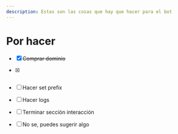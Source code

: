 ```yaml
---
description: Estas son las cosas que hay que hacer para el bot
---
```


# Por hacer

* [x] ~~Comprar dominio~~
* [x] ~~~~[~~Hacer la página~~](https://botinfinity.xyz/)~~~~
* [ ] Hacer set prefix
* [ ] Hacer logs
* [ ] Terminar sección interacción
* [ ] No se, puedes sugerir algo 

